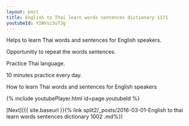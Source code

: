 ```yaml
---
layout: post
title: English to Thai learn words sentences dictionary 1171 
youtubeId: YIWVsz3u7Jg
---
```

 
 
Helps to learn Thai words and sentences for English speakers.

Opportunitiy to repeat the words sentences. 

Practice Thai language. 
 
10 minutes practice every day. 
 
How to learn Thai words and sentences for English speakers 
 
{% include youtubePlayer.html id=page.youtubeId %}
 
 
[Next]({{ site.baseurl }}{% link  split2/_posts/2016-03-01-English to thai learn words sentences dictionary 1002 .md%})
 
